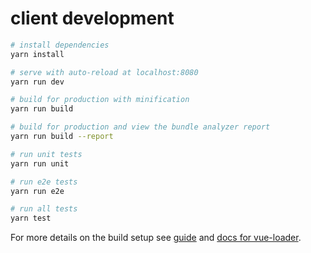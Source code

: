 # client development

``` bash
# install dependencies
yarn install

# serve with auto-reload at localhost:8080
yarn run dev

# build for production with minification
yarn run build

# build for production and view the bundle analyzer report
yarn run build --report

# run unit tests
yarn run unit

# run e2e tests
yarn run e2e

# run all tests
yarn test
```

For more details on the build setup see [guide](http://vuejs-templates.github.io/webpack/) and [docs for vue-loader](http://vuejs.github.io/vue-loader).
